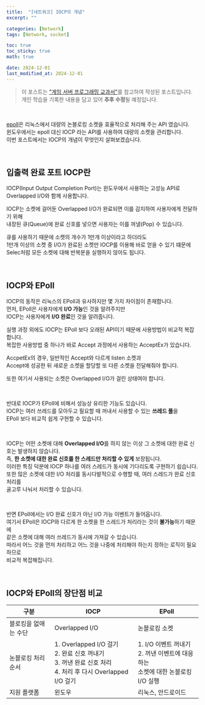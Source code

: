 ```yaml
---
title:  "[네트워크] IOCP의 개념"
excerpt: ""

categories: [Network]
tags: [Network, socket]

toc: true
toc_sticky: true
math: true

date: 2024-12-01
last_modified_at: 2024-12-01
---
```


> 이 포스트는 ["게임 서버 프로그래밍 교과서"](https://product.kyobobook.co.kr/detail/S000001792817?LINK=NVB&NaPm=ct%3Dm3lamecg%7Cci%3De1bf25f4bf80022ba0f2750e1fc4a02f3a415449%7Ctr%3Dboksl1%7Csn%3D5342564%7Chk%3D8e4035492f1c600c6594d4fb77b82e721ba004ec)를 참고하여 작성된 포스트입니다.  
> 개인 학습을 기록한 내용을 담고 있어 **추후 수정**될 예정입니다.  

<br/>

[epoll](https://mgcllee.github.io/posts/Network_EPoll_%EA%B0%9C%EB%85%90/)은 리눅스에서 대량의 논블로킹 소켓을 효율적으로 처리해 주는 API 였습니다.  
윈도우에서는 epoll 대신 IOCP 라는 API를 사용하여 대량의 소켓을 관리합니다.  
이번 포스트에서는 IOCP의 개념이 무엇인지 살펴보겠습니다.  

<br/>

## 입출력 완료 포트 IOCP란 

IOCP(Input Output Completion Port)는 윈도우에서 사용하는 고성능 API로  
Overlapped I/O와 함께 사용합니다.  

IOCP는 소켓에 걸어둔 Overlapped I/O가 완료되면 이를 감지하여 사용자에게 전달하기 위해  
내장된 큐(Queue)에 완료 신호를 넣으면 사용자는 이를 꺼낼(Pop) 수 있습니다.  

큐를 사용하기 때문에 소켓의 개수가 1만개 이상이라고 하더라도  
1만개 이상의 소켓 중 I/O가 완료된 소켓만 IOCP를 이용해 바로 얻을 수 있기 떄문에  
Selec처럼 모든 소켓에 대해 반복문을 실행하지 않아도 됩니다.  

<br/>

## IOCP와 EPoll

IOCP의 동작은 리눅스의 EPoll과 유사하지만 몇 가지 차이점이 존재합니다.  
먼저, EPoll은 사용자에게 **I/O 가능**인 것을 알려주지만  
IOCP는 사용자에게 **I/O 완료**인 것을 알려줍니다.  

실행 과정 외에도 IOCP는 EPoll 보다 오래된 API이기 때문에 사용방법이 비교적 복잡합니다.  
복잡한 사용방법 중 하나가 바로 Accept 과정에서 사용하는 AcceptEx가 있습니다.  

AccpetEx의 경우, 일반적인 Accept와 다르게 listen 소켓과  
Accept에 성공한 뒤 새로운 소켓을 할당할 또 다른 소켓을 전달해줘야 합니다.  

또한 여기서 사용되는 소켓은 Overlapped I/O가 걸린 상태여야 합니다.  

<br/>

반대로 IOCP가 EPoll에 비해서 성능상 유리한 기능도 있습니다.  
IOCP는 여러 쓰레드를 모아두고 필요할 때 꺼내서 사용할 수 있는 **쓰레드 풀**을  
EPoll 보다 비교적 쉽게 구현할 수 있습니다.  

<br/>

IOCP는 어떤 소켓에 대해 **Overlapped I/O**를 하지 않는 이상 그 소켓에 대한 완료 신호는 발생하지 않습니다.  
즉, **한 소켓에 대한 완료 신호를 한 스레드만 처리할 수 있게** 보장됩니다.  
이러한 특징 덕분에 IOCP 하나를 여러 스레드가 동시에 기다리도록 구현하기 쉽습니다.  
또한 많은 소켓에 대한 I/O 처리를 동시다발적으로 수행할 때, 여러 스레드가 완료 신호 처리를  
골고루 나눠서 처리할 수 있습니다.  

<br/>

반면 EPoll에서는 I/O 완료 신호가 아닌 I/O 가능 이벤트가 들어옵니다.  
여기서 EPoll은 IOCP와 다르게 한 소켓을 한 스레드가 처리라는 것이 **불가능**하기 때문에  
같은 소켓에 대해 여러 쓰레드가 동시에 가져갈 수 있습니다.  
따라서 어느 것을 먼저 처리하고 어느 것을 나중에 처리해야 하는지 정하는 로직이 필요하므로  
비교적 복잡해집니다.  

<br/>

## IOCP와 EPoll의 장단점 비교

| 구분                 | IOCP                                                                                                              | EPoll                                                                                |
| -------------------- | ----------------------------------------------------------------------------------------------------------------- | ------------------------------------------------------------------------------------ |
| 블로킹을 없애는 수단 | Overlapped I/O                                                                                                    | 논블로킹 소켓                                                                        |
| 논블로킹 처리 순서   | 1. Overlapped I/O 걸기<br/>2. 완료 신호 꺼내기<br/>3. 꺼낸 완료 신호 처리<br/>4. 처리 후 다시 Overlapped I/O 걸기 | 1. I/O 이벤트 꺼내기<br/>2. 꺼낸 이벤트에 대응하는<br/>소켓에 대한 논블로킹 I/O 실행 |
| 지원 플랫폼          | 윈도우                                                                                                            | 리눅스, 안드로이드                                                                   |

